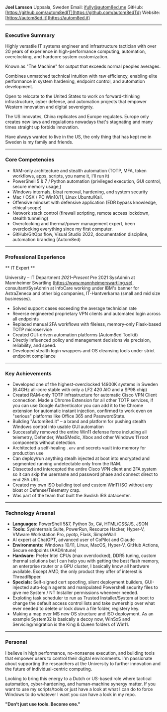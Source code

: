 **Joel Larsson**
Uppsala, Sweden
Email: [ifully@autom8ed.me](mailto:ifully@autom8ed.me)
GitHub: [https://github.com/autom8edIT](https://github.com/autom8edTd)
Website: [https://autom8ed.it](https://autom8ed.it)

---

### Executive Summary

Highly versatile IT systems engineer and infrastructure tactician with over 20 years of experience in high-performance computing, automation, overclocking, and hardcore system customization.

Known as "The Machine" for output that exceeds normal peoples averages.

Combines unmatched technical intuition with raw efficiency, enabling elite performance in system hardening, endpoint control, and automation development.

Open to relocate to the United States to work on forward-thinking infrastructure, cyber defense, and automation projects that empower Western innovation and digital sovereignty.

The US innovates, China replicates and Europe regulates. Europe only creates new laws and regulations nowadays that's stagnating and many times straight up forbids innovation.

Have always wanted to live in the US, the only thing that has kept me in Sweden is my family and friends.

---

### Core Competencies

* RAM-only architecture and stealth automation (TOTP, MFA, token workflows, apps, scripts, you name it, I'll run it)
* PowerShell 5 & 7 / Python automation (privileged execution, GUI control, secure memory usage,)
* Windows internals, bloat removal, hardening, and system security
* Mac / OSX / PC Win10/11, Linux Ubuntu/Kali.
* Offensive mindset with defensive application (EDR bypass knowledge, ethical scope)
* Network stack control (firewall scripting, remote access lockdown, stealth tunneling)
* Overclocking and thermal/power management expert, been overclocking everything since my first computer.
* GitHub/GitOps flow, Visual Studio 2022, documentation discipline, automation branding (Autom8ed)

---

### Professional Experience

\*\* IT Expert \*\*

&#x20;University – IT Department
*2021–Present*
Pre 2021 SysAdmin at Mannheimer Swartling (https://www.mannheimerswartling.se), consultant/SysAdmin at InfoCare working under IBM's banner for AstraZeneca and other big companies, IT-Hantverkarna (small and mid size businesses).

* Solved support cases exceeding the average technician rate
* Reverse engineered proprietary VPN clients and automated login across all endpoints
* Replaced manual 2FA workflows with fileless, memory-only Flask-based TOTP microservice
* Created GUI-driven automation platforms (Autom8ed Toolkit)
* Directly influenced policy and management decisions via precision, reliability, and speed.
* Developed stealth login wrappers and OS cleansing tools under strict endpoint compliance

---

### Key Achievements

* Developed one of the highest-overclocked 14900K systems in Sweden (6.4GHz all-core stable with only a LF2 420 AIO and a SP98 chip)
* Created RAM-only TOTP infrastructure for automatic Cisco VPN Client connection. Made a Chrome Extension for all other TOTP services, if you can use Google Authenticator you can add it to the Chrome extension for automatic instant injection, confirmed to work even on "serious" platforms like Office 365 and PasswordState.
* Building "Autom8ed.it" – a brand and platform for pushing stealth Windows control into usable GUI automation
* Successfully removed the entire Win11 defense force including all telemetry, Defender, WaaSMedic, Xbox and other Windows 11 root components without detection.
* Architected a self-healing `.env` and secrets vault into memory for production use
* Can deploy/run anything stealh injected at boot into encrypted and segmented running undetectable only from the RAM.
* Dissected and intercepted the entire Cisco VPN client and 2FA system so it can skip the username and password phase and connect direct to end 2FA URL.
* Created my own ISO building tool and custom Win11 ISO without any bloat or Defense/Telemetry crap.
* Was part of the team that built the Swdish IRS datacenter.
---

### Technology Arsenal

* **Languages:** PowerShell 5&7, Python 3x, C#, HTML/CSS/JS, JSON
* **Tools:** Sysinternals Suite, PowerRun, Resource Hacker, Hyper-V, VMware Workstation Pro, pyotp, Flask, SimpleWall
* AI expert at ChatGPT, advanced user of CoPilot and Claude
* **Environments:** Windows 10/11, Linux, MacOS, Hyper-V, GitHub Actions, Secure endpoints (AAD/Intune) 
* **Hardware:** Prefer Intel CPUs (max overclocked), DDR5 tuning, custom thermal solutions but I can help you with getting the best flash memory, an enterprise router or a GPU cluster, I basically know all hardware available. Except AMD, the only product they offer of interest is ThreadRipper.
* **Specials:** Self-signed cert spoofing, silent deployment builders, GUI-injected auto-login agents and manipulated Powershell security files to give me System / NT Installer permissions whenever needed.
* Exploting task scheduler to run as Trusted Installer/System at boot to change the default access control lists and take ownership over what ever needed to delete or lock down a file folder, registery key.
* Making a map over MS new OS structure and ISO deployment. As an example System32 is basically a decoy now, WinSxS and Servicing/migration is the King & Queen folders of Win11.
---

### Personal

I believe in high performance, no-nonsense execution, and building tools that empower users to control their digital environments. I'm passionate about supporting the researchers at the University to further innovation and the future of individual-centric computing.

Looking to bring this energy to a Dutch or US-based role where tactical automation, cyber-hardening, and human-machine synergy matter.
If you want to use my scripts/tools or just have a look at what I can do to force Windows to do whatever I want you can have a look in my repo.

**"Don’t just use tools. Become one."**
